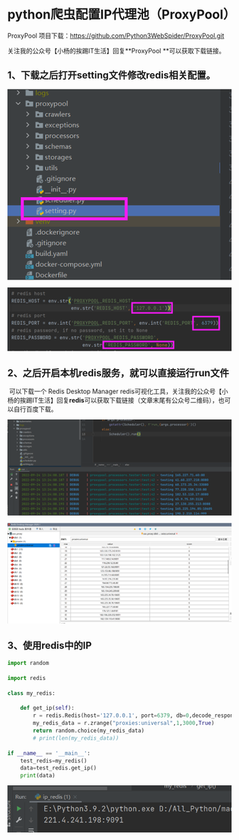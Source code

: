 # python爬虫配置IP代理池（ProxyPool）

ProxyPool 项目下载：https://github.com/Python3WebSpider/ProxyPool.git

关注我的公众号【小杨的挨踢IT生活】回复**ProxyPool **可以获取下载链接。

## 1、下载之后打开setting文件修改redis相关配置。

![image-20220924131533315](https://raw.githubusercontent.com/SAH01/wordpress-img/master/imgs/image-20220924131533315.png)

![image-20220924131603070](https://raw.githubusercontent.com/SAH01/wordpress-img/master/imgs/image-20220924131603070.png)

## 2、之后开启本机redis服务，就可以直接运行run文件

​	  可以下载一个 Redis Desktop Manager redis可视化工具，关注我的公众号【小杨的挨踢IT生活】回复**redis**可以获取下载链接（文章末尾有公众号二维码），也可以自行百度下载。

![image-20220924132435133](https://raw.githubusercontent.com/SAH01/wordpress-img/master/imgs/image-20220924132435133.png)

![image-20220924132450103](https://raw.githubusercontent.com/SAH01/wordpress-img/master/imgs/image-20220924132450103.png)

## 3、使用redis中的IP

```python
import random

import redis

class my_redis:

    def get_ip(self):
        r = redis.Redis(host='127.0.0.1', port=6379, db=0,decode_responses=True)
        my_redis_data = r.zrange("proxies:universal",1,3000,True)
        return random.choice(my_redis_data)
        # print(len(my_redis_data))

if __name__ == '__main__':
    test_redis=my_redis()
    data=test_redis.get_ip()
    print(data)
```

![image-20220924132834606](https://raw.githubusercontent.com/SAH01/wordpress-img/master/imgs/image-20220924132834606.png)